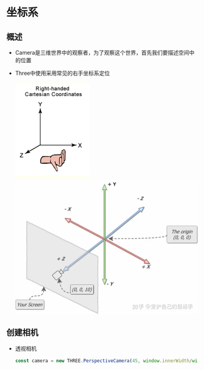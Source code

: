 # 坐标系

## 概述

+ Camera是三维世界中的观察者，为了观察这个世界，首先我们要描述空间中的位置
+ Three中使用采用常见的右手坐标系定位

  ![右手坐标系](../images/右手坐标系.jpg)
  ![坐标系](../images/坐标系.jpg)

## 创建相机

+ 透视相机

  ```js
  const camera = new THREE.PerspectiveCamera(45, window.innerWidth/window.innerHeight, 0.1,1000);
  ```
